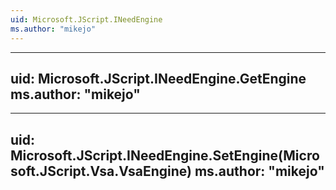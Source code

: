 ```yaml
---
uid: Microsoft.JScript.INeedEngine
ms.author: "mikejo"
---
```


---
uid: Microsoft.JScript.INeedEngine.GetEngine
ms.author: "mikejo"
---

---
uid: Microsoft.JScript.INeedEngine.SetEngine(Microsoft.JScript.Vsa.VsaEngine)
ms.author: "mikejo"
---

